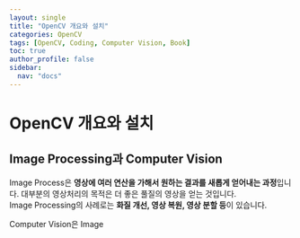 ```yaml
---
layout: single
title: "OpenCV 개요와 설치"
categories: OpenCV
tags: [OpenCV, Coding, Computer Vision, Book]
toc: true
author_profile: false
sidebar:
  nav: "docs"
---
```

# OpenCV 개요와 설치

## Image Processing과 Computer Vision
   
Image Process은 **영상에 여러 연산을 가해서 원하는 결과를 새롭게 얻어내는 과정**입니다. 대부분의 영상처리의 목적은 더 좋은 풀질의 영상을 얻는 것입니다.      
Image Processing의 사례로는 **화질 개선, 영상 복원, 영상 분할 등**이 있습니다.   
   
Computer Vision은 Image

